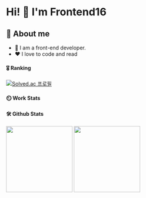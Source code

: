 # Hi! 👋 I'm Frontend16

## 💬 About me
- 🌱 I am a front-end developer.
- ❤️ I love to code and read

#### 🎖️ Ranking
[![Solved.ac 프로필](http://mazassumnida.wtf/api/v2/generate_badge?boj=yonghun16)](https://www.acmicpc.net/user/yonghun16)

#### ⏲️ Work Stats
<!-- [![veggie's wakatime stats](https://github-readme-stats.vercel.app/api/wakatime?username=yonghun16)](https://wakatime.com/@yonghun16) -->

<!--START_SECTION:waka-->

<!--END_SECTION:waka-->

#### 🛠️ Github Stats
<p>
  <img src="https://github-readme-stats.vercel.app/api/top-langs/?username=yonghun16&layout=compact&theme=transparent" height="180em">
  <img src="https://github-readme-stats.vercel.app/api?username=yonghun16&show_icons=true&theme=transparent" height="180em">
</p>


<!--
**yonghun16/yonghun16** is a ✨ _special_ ✨ repository because its `README.md` (this file) appears on your GitHub profile.

Here are some ideas to get you started:

- 🔭 I’m currently working on ...
- 🌱 I’m currently learning ...
- 👯 I’m looking to collaborate on ...
- 🤔 I’m looking for help with ...
- 💬 Ask me about ...
- 📫 How to reach me: ...
- 😄 Pronouns: ...
- ⚡ Fun fact: ...
-->
